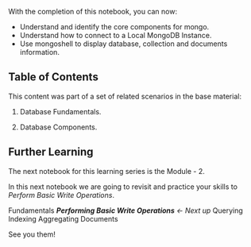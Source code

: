 
With the completion of this notebook, you can now:

- Understand and identify the core components for mongo.
- Understand how to connect to a Local MongoDB Instance.
- Use mongoshell to display database, collection and documents information.


## Table of Contents

This content was part of a set of related scenarios in the base material:

1. Database Fundamentals.

2. Database Components.


## Further Learning

The next notebook for this learning series is the Module - 2.

In this next notebook we are going to revisit and practice your skills to *Perform Basic Write Operations*.

Fundamentals
***Performing Basic Write Operations*** *← Next up*
Querying
Indexing
Aggregating Documents


See you them!
